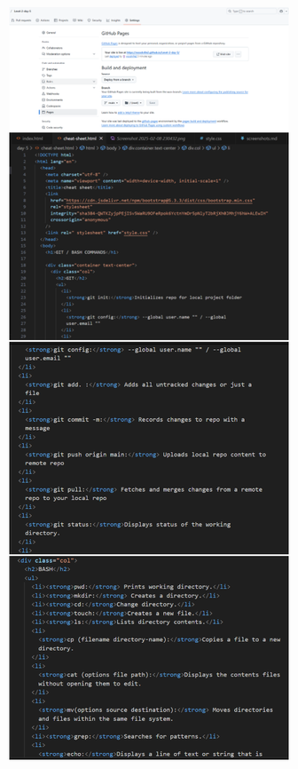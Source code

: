 ![main branch](<Screenshot 2025-02-08 230432.png>)
![html code](<Screenshot 2025-02-09 020354.png>)
![html code](<Screenshot 2025-02-09 020632.png>)
![html code](<Screenshot 2025-02-09 020742.png>)
